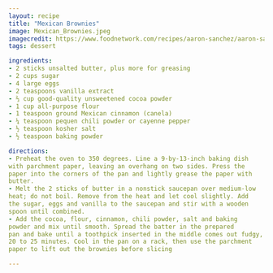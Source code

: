 ```yaml
---
layout: recipe
title: "Mexican Brownies"
image: Mexican_Brownies.jpeg
imagecredit: https://www.foodnetwork.com/recipes/aaron-sanchez/aaron-sanchezs-mexican-brownies-recipe-1972919
tags: dessert

ingredients:
- 2 sticks unsalted butter, plus more for greasing
- 2 cups sugar
- 4 large eggs
- 2 teaspoons vanilla extract
- ⅔ cup good-quality unsweetened cocoa powder
- 1 cup all-purpose flour
- 1 teaspoon ground Mexican cinnamon (canela)
- ¼ teaspoon pequen chili powder or cayenne pepper
- ½ teaspoon kosher salt
- ½ teaspoon baking powder

directions:
- Preheat the oven to 350 degrees. Line a 9-by-13-inch baking dish
with parchment paper, leaving an overhang on two sides. Press the
paper into the corners of the pan and lightly grease the paper with
butter.
- Melt the 2 sticks of butter in a nonstick saucepan over medium-low
heat; do not boil. Remove from the heat and let cool slightly. Add
the sugar, eggs and vanilla to the saucepan and stir with a wooden
spoon until combined.
- Add the cocoa, flour, cinnamon, chili powder, salt and baking
powder and mix until smooth. Spread the batter in the prepared
pan and bake until a toothpick inserted in the middle comes out fudgy,
20 to 25 minutes. Cool in the pan on a rack, then use the parchment
paper to lift out the brownies before slicing

---
```



